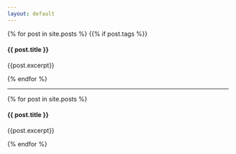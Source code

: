 ```yaml
---
layout: default
---
```

<head>
<link rel="stylesheet" type="text/css" href="https://markchenyutian.github.io/Markchen_Blog/Asset/css/Unified_Style.css">
</head>

{% for post in site.posts %}
    {{% if post.tags %}}
        <div class="card" onclick="window.open('{{ site.baseurl }}{{ post.url }}');">
            <div class="title_container">
                <h4>{{ post.title }}</h4>
            </div>
            <div class="container">
                {{post.excerpt}}
            </div>
        </div>
        <div style="width: 100%; height: 1em"></div>
{% endfor %}

---

{% for post in site.posts %}
    <div class="card" onclick="window.open('{{ site.baseurl }}{{ post.url }}');">
        <div class="title_container">
            <h4>{{ post.title }}</h4>
        </div>
        <div class="container">
            {{post.excerpt}}
        </div>
    </div>
    <div style="width: 100%; height: 1em"></div>
{% endfor %}